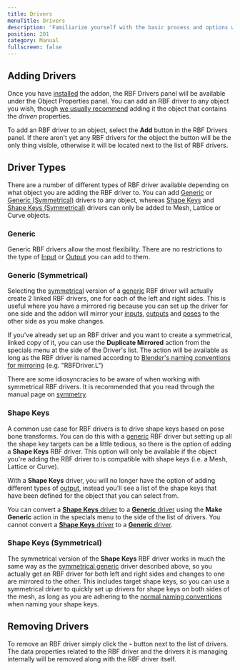 ```yaml
---
title: Drivers
menuTitle: Drivers
description: 'Familiarize yourself with the basic process and options when setting up an RBF driver'
position: 201
category: Manual
fullscreen: false
---
```


## Adding Drivers

Once you have [installed](/installation) the addon, the RBF Drivers panel will be available under the Object Properties panel. You can add an RBF driver to any object you wish, though [we usually recommend](/manual/faq#which-object-should-i-add-an-rbf-driver-to) adding it the object that contains the *driven* properties.

To add an RBF driver to an object, select the **Add** button in the RBF Drivers panel. If there aren't yet any RBF drivers for the object the button will be the only thing visible, otherwise it will be located next to the list of RBF drivers.

## Driver Types

There are a number of different types of RBF driver available depending on what object you are adding the RBF driver to. You can add [Generic](#generic) or [Generic (Symmetrical)](#generic-symmetrical) drivers to any object, whereas [Shape Keys](#shape-keys) and [Shape Keys (Symmetrical)](#shape-keys-symmetrical) drivers can only be added to Mesh, Lattice or Curve objects.

### Generic

Generic RBF drivers allow the most flexibility. There are no restrictions to the type of [Input](/manual/inputs) or [Output](manual/outputs) you can add to them.

### Generic (Symmetrical)

Selecting the [symmetrical](/manual/symmetry) version of a [generic](#generic) RBF driver will actually create 2 linked RBF drivers, one for each of the left and right sides. This is useful where you have a mirrored rig because you can set up the driver for one side and the addon will mirror your [inputs](/manual/inputs), [outputs](/manaul/outputs) and [poses](/manual/poses) to the other side as you make changes.

If you've already set up an RBF driver and you want to create a symmetrical, linked copy of it, you can use the **Duplicate Mirrored** action from the specials menu at the side of the Driver's list. The action will be available as long as the RBF driver is named according to [Blender's naming conventions for mirroring](https://docs.blender.org/manual/en/latest/animation/armatures/bones/editing/naming.html#naming-conventions) (e.g. "RBFDriver.L")

<alert type="warning">

There are some idiosyncracies to be aware of when working with symmetrical RBF drivers. It is recommended that you read through the manual page on [symmetry](/maual/symmetry).

</alert>

### Shape Keys

A common use case for RBF drivers is to drive shape keys based on pose bone transforms. You can do this with a [generic](#generic) RBF driver but setting up all the shape key targets can be a little tedious, so there is the option of adding a **Shape Keys** RBF driver. This option will only be available if the object you're adding the RBF driver to is compatible with shape keys (i.e. a Mesh, Lattice or Curve).

With a **Shape Keys** driver, you will no longer have the option of adding different types of [output](/manual/outputs), instead you'll see a list of the shape keys that have been defined for the object that you can select from.

You can convert a [**Shape Keys** driver](#shape-keys) to a [**Generic** driver](#generic) using the **Make Generic** action in the specials menu to the side of the list of drivers. You cannot convert a [**Shape Keys** driver](#shape-keys) to a [**Generic** driver](#generic).

### Shape Keys (Symmetrical)

The symmetrical version of the **Shape Keys** RBF driver works in much the same way as the [symmetrical generic](#generic-symmetrical) driver described above, so you actually get an RBF driver for both left and right sides and changes to one are mirrored to the other. This includes target shape keys, so you can use a symmetrical driver to quickly set up drivers for shape keys on both sides of the mesh, as long as you are adhering to the [normal naming conventions](https://docs.blender.org/manual/en/latest/animation/armatures/bones/editing/naming.html#naming-conventions) when naming your shape keys.

## Removing Drivers

To remove an RBF driver simply click the **-** button next to the list of drivers. The data properties related to the RBF driver and the drivers it is managing internally will be removed along with the RBF driver itself.
